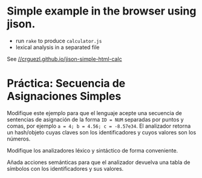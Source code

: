# Simple example in the browser using jison.

* run `rake` to produce `calculator.js`
* lexical analysis in a separated file

See [//crguezl.github.io/jison-simple-html-calc](//crguezl.github.io/jison-simple-html-calc)

# Práctica: Secuencia de Asignaciones Simples

Modifique este ejemplo para que el lenguaje acepte una secuencia
de sentencias de asignación de la forma 
`ID = NUM` separadas por
puntos y comas, por ejemplo `a = 4; b = 4.56; c = -8.57e34`. El
analizador retorna un hash/objeto cuyas claves son los identificadores
y cuyos valores son los números. 

Modifique los analizadores léxico y sintáctico de forma conveniente.

Añada acciones semánticas para que el analizador devuelva una tabla de símbolos con los identificadores y sus valores.

